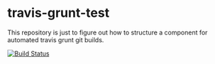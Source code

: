 # travis-grunt-test

This repository is just to figure out how to structure a component for automated travis grunt git builds.

[![Build Status](https://travis-ci.org/BerndWessels/travis-grunt-test.svg?branch=feature_setup)](https://travis-ci.org/BerndWessels/travis-grunt-test)
